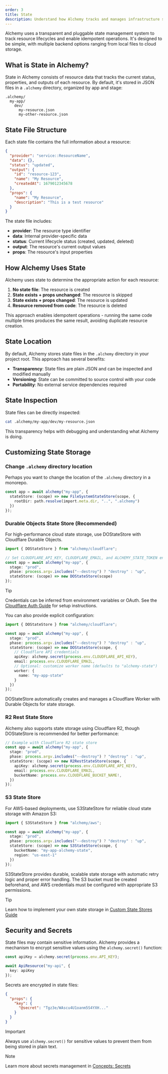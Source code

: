 ```yaml
---
order: 3
title: State
description: Understand how Alchemy tracks and manages infrastructure state using transparent, pluggable storage. Learn about state files, customizing storage backends, and securing sensitive data.
---
```


Alchemy uses a transparent and pluggable state management system to track resource lifecycles and enable idempotent operations. It's designed to be simple, with multiple backend options ranging from local files to cloud storage.

## What is State in Alchemy?

State in Alchemy consists of resource data that tracks the current status, properties, and outputs of each resource. By default, it's stored in JSON files in a `.alchemy` directory, organized by app and stage:

```
.alchemy/
  my-app/
    dev/
      my-resource.json
      my-other-resource.json
```

## State File Structure

Each state file contains the full information about a resource:

```json
{
  "provider": "service::ResourceName",
  "data": {},
  "status": "updated",
  "output": {
    "id": "resource-123",
    "name": "My Resource",
    "createdAt": 1679012345678
  },
  "props": {
    "name": "My Resource",
    "description": "This is a test resource"
  }
}
```

The state file includes:

- **provider**: The resource type identifier
- **data**: Internal provider-specific data
- **status**: Current lifecycle status (created, updated, deleted)
- **output**: The resource's current output values
- **props**: The resource's input properties

## How Alchemy Uses State

Alchemy uses state to determine the appropriate action for each resource:

1. **No state file**: The resource is created
2. **State exists + props unchanged**: The resource is skipped
3. **State exists + props changed**: The resource is updated
4. **Resource removed from code**: The resource is deleted

This approach enables idempotent operations - running the same code multiple times produces the same result, avoiding duplicate resource creation.

## State Location

By default, Alchemy stores state files in the `.alchemy` directory in your project root. This approach has several benefits:

- **Transparency**: State files are plain JSON and can be inspected and modified manually
- **Versioning**: State can be committed to source control with your code
- **Portability**: No external service dependencies required

## State Inspection

State files can be directly inspected:

```bash
cat .alchemy/my-app/dev/my-resource.json
```

This transparency helps with debugging and understanding what Alchemy is doing.

## Customizing State Storage

### Change `.alchemy` directory location

Perhaps you want to change the location of the `.alchemy` directory in a monorepo.

```typescript
const app = await alchemy("my-app", {
  stateStore: (scope) => new FileSystemStateStore(scope, {
    rootDir: path.resolve(import.meta.dir, "..", ".alchemy")
  })
});
```

### Durable Objects State Store (Recommended)

For high-performance cloud state storage, use DOStateStore with Cloudflare Durable Objects.

```typescript
import { DOStateStore } from "alchemy/cloudflare";

// Set CLOUDFLARE_API_KEY, CLOUDFLARE_EMAIL, and ALCHEMY_STATE_TOKEN env vars
const app = await alchemy("my-app", {
  stage: "prod",
  phase: process.argv.includes("--destroy") ? "destroy" : "up",
  stateStore: (scope) => new DOStateStore(scope)
});
```

> [!TIP]
> Credentials can be inferred from environment variables or OAuth. See the [Cloudflare Auth Guide](../guides/cloudflare-auth.md) for setup instructions.

You can also provide explicit configuration:

```typescript
import { DOStateStore } from "alchemy/cloudflare";

const app = await alchemy("my-app", {
  stage: "prod", 
  phase: process.argv.includes("--destroy") ? "destroy" : "up",
  stateStore: (scope) => new DOStateStore(scope, {
    // Cloudflare API credentials
    apiKey: alchemy.secret(process.env.CLOUDFLARE_API_KEY),
    email: process.env.CLOUDFLARE_EMAIL,
    // Optional: customize worker name (defaults to "alchemy-state")
    worker: {
      name: "my-app-state"
    }
  })
});
```

DOStateStore automatically creates and manages a Cloudflare Worker with Durable Objects for state storage.


### R2 Rest State Store

Alchemy also supports state storage using Cloudflare R2, though DOStateStore is recommended for better performance:

```typescript
// Example with Cloudflare R2 state store
const app = await alchemy("my-app", {
  stage: "prod",
  phase: process.argv.includes("--destroy") ? "destroy" : "up",
  stateStore: (scope) => new R2RestStateStore(scope, {
    apiKey: alchemy.secret(process.env.CLOUDFLARE_API_KEY),
    email: process.env.CLOUDFLARE_EMAIL,
    bucketName: process.env.CLOUDFLARE_BUCKET_NAME!,
  })
});
```

### S3 State Store

For AWS-based deployments, use S3StateStore for reliable cloud state storage with Amazon S3:

```typescript
import { S3StateStore } from "alchemy/aws";

const app = await alchemy("my-app", {
  stage: "prod",
  phase: process.argv.includes("--destroy") ? "destroy" : "up",
  stateStore: (scope) => new S3StateStore(scope, {
    bucketName: "my-app-alchemy-state",
    region: "us-east-1"
  })
});
```

S3StateStore provides durable, scalable state storage with automatic retry logic and proper error handling. The S3 bucket must be created beforehand, and AWS credentials must be configured with appropriate S3 permissions.

> [!TIP]
> Learn how to implement your own state storage in [Custom State Stores Guide](../guides/custom-state-store.md)

## Security and Secrets

State files may contain sensitive information. Alchemy provides a mechanism to encrypt sensitive values using the `alchemy.secret()` function:

```typescript
const apiKey = alchemy.secret(process.env.API_KEY);

await ApiResource("my-api", {
  key: apiKey
});
```

Secrets are encrypted in state files:

```json
{
  "props": {
    "key": {
      "@secret": "Tgz3e/WAscu4U1oanm5S4YXH..."
    }
  }
}
```

> [!IMPORTANT]
> Always use `alchemy.secret()` for sensitive values to prevent them from being stored in plain text.

> [!NOTE]
> Learn more about secrets management in [Concepts: Secrets](./secret.md)
